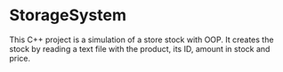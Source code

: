 # StorageSystem
This C++ project is a simulation of a store stock with OOP. 
It creates the stock by reading a text file with the product, its ID, amount in stock and price.
